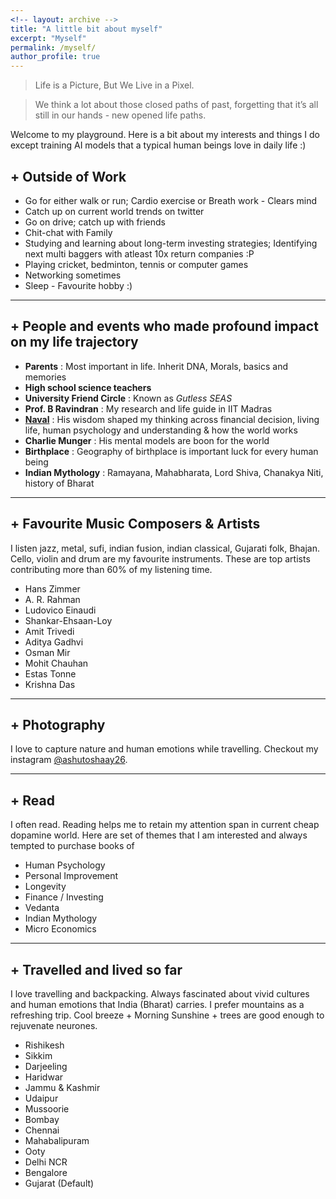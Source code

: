 ```yaml
---
<!-- layout: archive -->
title: "A little bit about myself"
excerpt: "Myself"
permalink: /myself/
author_profile: true
---
```


> Life is a Picture, But We Live in a Pixel.

> We think a lot about those closed paths of past, forgetting that it’s all still in our hands - new opened life paths. 

Welcome to my playground. Here is a bit about my interests and things I do except training AI models that a typical human beings love in daily life :)


## + **Outside of Work**
- Go for either walk or run; Cardio exercise or Breath work - Clears mind
- Catch up on current world trends on twitter
- Go on drive; catch up with friends
- Chit-chat with Family 
- Studying and learning about long-term investing strategies; Identifying next multi baggers with atleast 10x return companies :P
- Playing cricket, bedminton, tennis or computer games
- Networking sometimes
- Sleep - Favourite hobby :)

---


## + **People and events who made profound impact on my life trajectory** 
- **Parents** : Most important in life. Inherit DNA, Morals, basics and memories
- **High school science teachers**
- **University Friend Circle** : Known as *Gutless SEAS*
- **Prof. B Ravindran** : My research and life guide in IIT Madras
- **[Naval](https://nav.al/)** : His wisdom shaped my thinking across financial decision, living life, human psychology and understanding & how the world works 
- **Charlie Munger** : His mental models are boon for the world
- **Birthplace** : Geography of birthplace is important luck for every human being
- **Indian Mythology** : Ramayana, Mahabharata, Lord Shiva, Chanakya Niti, history of Bharat 

---

## + **Favourite Music Composers & Artists**
I listen jazz, metal, sufi, indian fusion, indian classical, Gujarati folk, Bhajan. Cello, violin and drum are my favourite instruments. These are top artists contributing more than 60% of my listening time. 
- Hans Zimmer
- A. R. Rahman
- Ludovico Einaudi
- Shankar-Ehsaan-Loy
- Amit Trivedi
- Aditya Gadhvi
- Osman Mir
- Mohit Chauhan
- Estas Tonne
- Krishna Das

---

## + **Photography**
I love to capture nature and human emotions while travelling. Checkout my instagram [@ashutoshaay26](https://instagram.com/ashutoshaay26/).

---

## + **Read**
I often read. Reading helps me to retain my attention span in current cheap dopamine world. Here are set of themes that I am interested and always tempted to purchase books of
- Human Psychology
- Personal Improvement
- Longevity
- Finance / Investing
- Vedanta
- Indian Mythology
- Micro Economics

---

## + **Travelled and lived so far**
I love travelling and backpacking. Always fascinated about vivid cultures and human emotions that India (Bharat) carries. I prefer mountains as a refreshing trip. Cool breeze + Morning Sunshine + trees are good enough to rejuvenate neurones.
- Rishikesh
- Sikkim
- Darjeeling
- Haridwar
- Jammu & Kashmir
- Udaipur
- Mussoorie
- Bombay
- Chennai
- Mahabalipuram
- Ooty 
- Delhi NCR
- Bengalore 
- Gujarat (Default)
